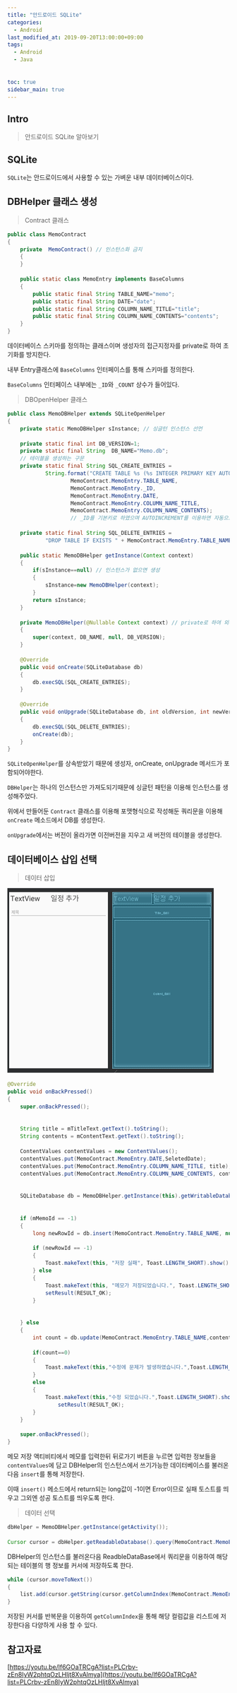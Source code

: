 ```yaml
---
title: "안드로이드 SQLite"
categories: 
  - Android
last_modified_at: 2019-09-20T13:00:00+09:00
tags: 
  - Android
  - Java


toc: true
sidebar_main: true
---
```


## Intro

> 안드로이드 SQLite 알아보기


## SQLite

`SQLite`는 안드로이드에서 사용할 수 있는 가벼운 내부 데이터베이스이다.

## DBHelper 클래스 생성

> Contract 클래스

```java
public class MemoContract
{
    private  MemoContract() // 인스턴스화 금지
    {
    }

    public static class MemoEntry implements BaseColumns
    {
        public static final String TABLE_NAME="memo";
        public static final String DATE="date";
        public static final String COLUMN_NAME_TITLE="title";
        public static final String COLUMN_NAME_CONTENTS="contents";
    }
}
```

데이터베이스 스키마를 정의하는 클래스이며 생성자의 접근지정자를 private로 하여 초기화를 방지한다. 

내부 Entry클래스에 `BaseColumns` 인터페이스를 통해 스키마를 정의한다.

`BaseColumns` 인터페이스 내부에는 `_ID`와 `_COUNT` 상수가 들어있다.


> DBOpenHelper 클래스

```java
public class MemoDBHelper extends SQLiteOpenHelper
{
    private static MemoDBHelper sInstance; // 싱글턴 인스턴스 선언

    private static final int DB_VERSION=1;
    private static final String  DB_NAME="Memo.db";
    // 테이블을 생성하는 구문 
    private static final String SQL_CREATE_ENTRIES =
            String.format("CREATE TABLE %s (%s INTEGER PRIMARY KEY AUTOINCREMENT ,%s CHAR[10], %s TEXT, %s TEXT)",
                    MemoContract.MemoEntry.TABLE_NAME,
                    MemoContract.MemoEntry._ID,
                    MemoContract.MemoEntry.DATE,
                    MemoContract.MemoEntry.COLUMN_NAME_TITLE,
                    MemoContract.MemoEntry.COLUMN_NAME_CONTENTS);
                    // _ID를 기본키로 하였으며 AUTOINCREMENT를 이용하면 자동으로 1씩 증가하게된다.

    private static final String SQL_DELETE_ENTRIES =
            "DROP TABLE IF EXISTS " + MemoContract.MemoEntry.TABLE_NAME;

    public static MemoDBHelper getInstance(Context context) 
    {
        if(sInstance==null) // 인스턴스가 없으면 생성
        {
            sInstance=new MemoDBHelper(context);
        }
        return sInstance;
    }

    private MemoDBHelper(@Nullable Context context) // private로 하여 외부생성 X
    {
        super(context, DB_NAME, null, DB_VERSION);
    }

    @Override
    public void onCreate(SQLiteDatabase db)
    {
        db.execSQL(SQL_CREATE_ENTRIES);
    }

    @Override
    public void onUpgrade(SQLiteDatabase db, int oldVersion, int newVersion)
    {
        db.execSQL(SQL_DELETE_ENTRIES);
        onCreate(db);
    }
}

```
`SQLiteOpenHelper`를 상속받았기 때문에 생성자, onCreate, onUpgrade 메서드가 포함되어야한다.


`DBHelper`는 하나의 인스턴스만 가져도되기때문에 싱글턴 패턴을 이용해 인스턴스를 생성해주었다.

위에서 만들어둔 `Contract` 클래스를 이용해 포맷형식으로 작성해둔 쿼리문을 이용해 `onCreate` 메소드에서 DB를 생성한다. 


`onUpgrade`에서는 버전이 올라가면 이전버전을 지우고 새 버전의 테이블을 생성한다.

## 데이터베이스 삽입 선택

> 데이터 삽입

![1](https://github.com/lesslate/lesslate.github.io/blob/master/assets/img/Android/sql/1.png?raw=true)

```java
@Override
public void onBackPressed()
{
    super.onBackPressed();


    String title = mTitleText.getText().toString();
    String contents = mContentText.getText().toString();

    ContentValues contentValues = new ContentValues();
    contentValues.put(MemoContract.MemoEntry.DATE,SeletedDate);
    contentValues.put(MemoContract.MemoEntry.COLUMN_NAME_TITLE, title);
    contentValues.put(MemoContract.MemoEntry.COLUMN_NAME_CONTENTS, contents);


    SQLiteDatabase db = MemoDBHelper.getInstance(this).getWritableDatabase();


    if (mMemoId == -1)
    {
        long newRowId = db.insert(MemoContract.MemoEntry.TABLE_NAME, null, contentValues);

        if (newRowId == -1)
        {
            Toast.makeText(this, "저장 실패", Toast.LENGTH_SHORT).show();
        } else
        {
            Toast.makeText(this, "메모가 저장되었습니다.", Toast.LENGTH_SHORT).show();
            setResult(RESULT_OK);
        }


    } else
    {
        int count = db.update(MemoContract.MemoEntry.TABLE_NAME,contentValues,MemoContract.MemoEntry._ID+"="+mMemoId,null);

        if(count==0)
        {
            Toast.makeText(this,"수정에 문제가 발생하였습니다.",Toast.LENGTH_SHORT).show();
        }
        else
        {
            Toast.makeText(this,"수정 되었습니다.",Toast.LENGTH_SHORT).show();
                setResult(RESULT_OK);
        }
    }

    super.onBackPressed();
}
```

메모 저장 액티비티에서 메모를 입력한뒤 뒤로가기 버튼을 누르면 입력한 정보들을 `contentValues`에 담고 DBHelper의 인스턴스에서 쓰기가능한 데이터베이스를 불러온다음 `insert`를 통해 저장한다.

이때 `insert()` 메소드에서 return되는 long값이 -1이면 Error이므로 실패 토스트를 띄우고 그외엔 성공 토스트를 띄우도록 한다.


> 데이터 선택

```java
dbHelper = MemoDBHelper.getInstance(getActivity());

Cursor cursor = dbHelper.getReadableDatabase().query(MemoContract.MemoEntry.TABLE_NAME, null, "date=?", params, null, null, null);

```

DBHelper의 인스턴스를 불러온다음 ReadbleDataBase에서 쿼리문을 이용하여 해당되는 테이블의 행 정보를 커서에 저장하도록 한다.


```java
while (cursor.moveToNext())
{
    list.add(cursor.getString(cursor.getColumnIndex(MemoContract.MemoEntry.COLUMN_NAME_TITLE)));
}
```

저장된 커서를 반복문을 이용하여 `getColumnIndex`을 통해 해당 컬럼값을 리스트에 저장한다음 다양하게 사용 할 수 있다.

## 참고자료

[https://youtu.be/lf6GOaTRCgA?list=PLCrbv-zEn8IyW2phtqOzLHljt8XvAlmya](https://youtu.be/lf6GOaTRCgA?list=PLCrbv-zEn8IyW2phtqOzLHljt8XvAlmya)